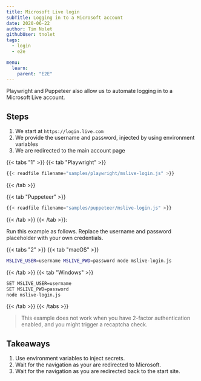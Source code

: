 ```yaml
---
title: Microsoft Live login
subTitle: Logging in to a Microsoft account
date: 2020-06-22
author: Tim Nolet
githubUser: tnolet
tags:
  - login
  - e2e

menu:
  learn:
    parent: "E2E"
---
```


Playwright and Puppeteer also allow us to automate logging in to a Microsoft Live account.

<!-- more -->

## Steps

1. We start at `https://login.live.com`
2. We provide the username and password, injected by using environment variables
3. We are redirected to the main account page

<!-- more -->

{{< tabs "1" >}}
{{< tab "Playwright" >}}
```js
{{< readfile filename="samples/playwright/mslive-login.js" >}}
```
{{< /tab >}}

{{< tab "Puppeteer" >}}
```js
{{< readfile filename="samples/puppeteer/mslive-login.js" >}}
```
{{< /tab >}}
{{< /tab >}}:

Run this example as follows. Replace the username and password placeholder with your own credentials.

{{< tabs "2" >}}
{{< tab "macOS" >}}
```sh
MSLIVE_USER=username MSLIVE_PWD=password node mslive-login.js
```
{{< /tab >}}
{{< tab "Windows" >}}
```sh
SET MSLIVE_USER=username
SET MSLIVE_PWD=password
node mslive-login.js
```
{{< /tab >}}
{{< /tabs >}}


> This example does not work when you have 2-factor authentication enabled, and you might trigger a recaptcha check.

## Takeaways

1. Use environment variables to inject secrets.
2. Wait for the navigation as your are redirected to Microsoft.
3. Wait for the navigation as you are redirected back to the start site.





